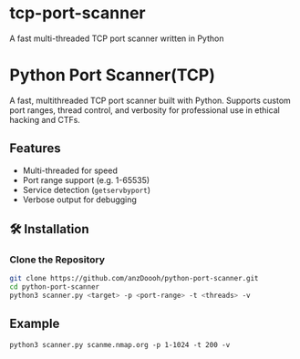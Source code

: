 # tcp-port-scanner
A fast multi-threaded TCP port scanner written in Python

# Python Port Scanner(TCP)

A fast, multithreaded TCP port scanner built with Python. Supports custom port ranges, thread control, and verbosity for professional use in ethical hacking and CTFs.

## Features
- Multi-threaded for speed
- Port range support (e.g. 1-65535)
- Service detection (`getservbyport`)
- Verbose output for debugging

## 🛠️ Installation

### Clone the Repository
```bash
git clone https://github.com/anzDoooh/python-port-scanner.git
cd python-port-scanner
python3 scanner.py <target> -p <port-range> -t <threads> -v
```

## Example
```
python3 scanner.py scanme.nmap.org -p 1-1024 -t 200 -v
